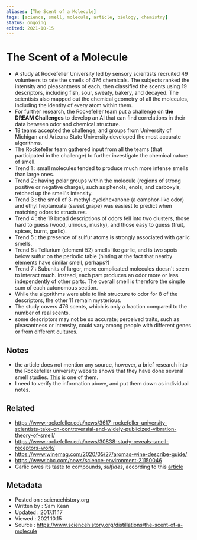 ```yaml
---
aliases: [The Scent of a Molecule]
tags: [science, smell, molecule, article, biology, chemistry]
status: ongoing
edited: 2021-10-15
---
```


# The Scent of a Molecule
- A study at Rockefeller University led by sensory scientists recruited 49 volunteers to rate the smells of 476 chemicals. The subjects ranked the intensity and pleasantness of each, then classified the scents using 19 descriptors, including fish, sour, sweaty, bakery, and decayed. The scientists also mapped out the chemical geometry of all the molecules, including the identity of every atom within them.
- For further research, the Rockefeller team put a challenge on __the DREAM Challenges__ to develop an AI that can find correlations in their data between odor and chemical structure.
- 18 teams accepted the challenge, and groups from University of Michigan and Arizona State University developed the most accurate algorithms.
- The Rockefeller team gathered input from all the teams (that participated in the challenge) to further investigate the chemical nature of smell.
- Trend 1 : small molecules tended to produce much more intense smells than large ones.
- Trend 2 : having polar groups within the molecule (regions of strong positive or negative charge), such as phenols, enols, and carboxyls, retched up the smell's intensity.
- Trend 3 : the smell of 3-methyl-cyclohexanone (a camphor-like odor) and ethyl heptanoate (sweet grape) was easiest to predict when matching odors to structures.
- Trend 4 : the 19 broad descriptions of odors fell into two clusters, those hard to guess (wood, urinous, musky), and those easy to guess (fruit, spices, burnt, garlic).
- Trend 5 : the presence of sulfur atoms is strongly associated with garlic smells.
- Trend 6 : Tellurium (element 52) smells like garlic, and is two spots below sulfur on the periodic table (hinting at the fact that nearby elements have similar smell, perhaps?)
- Trend 7 : Subunits of larger, more complicated molecules doesn't seem to interact much. Instead, each part produces an odor more or less independently of other parts. The overall smell is therefore the simple sum of each autonomous section.
- While the algorithms were able to link structure to odor for 8 of the descriptors, the other 11 remain mysterious.
- The study covers 476 scents, which is only a fraction compared to the number of real scents.
- some descriptors may not be so accurate; perceived traits, such as pleasantness or intensity, could vary among people with different genes or from different cultures.

## Notes
- the article does not mention any source, however, a brief research into the Rockefeller university website shows that they have done several smell studies. [This](https://www.rockefeller.edu/news/18664-crowdsourcing-effort-helps-researchers-predict-how-a-molecule-will-smell/) is one of them.
- I need to verify the information above, and put them down as individual notes.                                                                                                                                                                                                                                                                                                 

## Related
- https://www.rockefeller.edu/news/3617-rockefeller-university-scientists-take-on-controversial-and-widely-publicized-vibration-theory-of-smell/
- https://www.rockefeller.edu/news/30838-study-reveals-smell-receptors-work/
- https://www.winemag.com/2020/05/27/aromas-wine-describe-guide/
- https://www.bbc.com/news/science-environment-21150046
- Garlic owes its taste to compounds, _sulfides_, according to this [article](https://www.livescience.com/65509-why-garlic-breath-smells-bad.html)

## Metadata
- Posted on : sciencehistory.org
- Written by : Sam Kean
- Updated : 2017.11.17
- Viewed : 2021.10.15
- Source : https://www.sciencehistory.org/distillations/the-scent-of-a-molecule